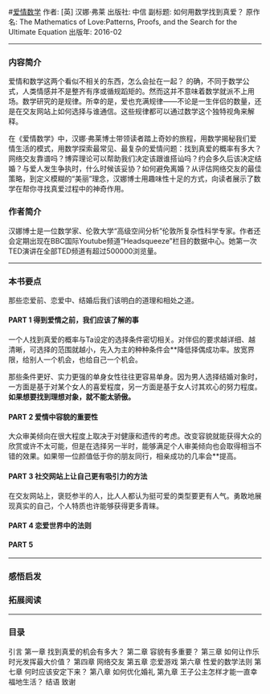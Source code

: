 #[爱情数学](https://book.douban.com/subject/26713251/)
作者:  [英] 汉娜·弗莱
出版社: 中信
副标题: 如何用数学找到真爱？
原作名: The Mathematics of Love:Patterns, Proofs, and the Search for the Ultimate Equation
出版年: 2016-02
***
### 内容简介 
爱情和数学这两个看似不相关的东西，怎么会扯在一起？
的确，不同于数学公式，人类情感并不是整齐有序或循规蹈矩的。然而这并不意味着数学就派不上用场。数学研究的是规律。所幸的是，爱也充满规律——不论是一生伴侣的数量，还是在交友网站上如何选择与谁通信。这些规律都可以通过数学这个独特视角来解释。

在《爱情数学》中，汉娜·弗莱博士带领读者踏上奇妙的旅程，用数学揭秘我们爱情生活的模式，用数学探索最常见、最复杂的爱情问题：找到真爱的概率有多大？网络交友靠谱吗？博弈理论可以帮助我们决定该跟谁搭讪吗？约会多久后该决定结婚？与爱人发生争执时，什么时候该妥协？如何避免离婚？从评估网络交友的最佳策略，到定义模糊的“美丽”理念，汉娜博士用趣味性十足的方式，向读者展示了数学在帮你寻找真爱过程中的神奇作用。

### 作者简介 
汉娜博士是一位数学家、伦敦大学“高级空间分析”伦敦所复杂性科学专家。作者还会定期出现在BBC国际Youtube频道“Headsqueeze”栏目的数据中心。她第一次TED演讲在全部TED频道有超过500000浏览量。

***
### 本书要点
那些恋爱前、恋爱中、结婚后我们该明白的道理和相处之道。

#### PART 1 得到爱情之前，我们应该了解的事
一个人找到真爱的概率与Ta设定的选择条件密切相关。对伴侣的要求越详细、越清晰，可选择的范围就越小，先入为主的种种条件会**降低择偶成功率。放宽界限，给别人一个机会，也给自己一个机会。

那些条件更好、实力更强的单身女性往往更容易单身。因为男人选择结婚对象时，一方面是基于对某个女人的喜爱程度，另一方面是基于女人讨其欢心的努力程度。**如果想要找到理想对象，就不能太骄傲。**

#### PART 2 爱情中容貌的重要性
大众审美倾向在很大程度上取决于对健康和遗传的考虑。改变容貌就能获得大众的欣赏或许不太可能，但是在选择另一半时，能够满足个人审美倾向也会取得相当不错的效果。如果带一位颜值低于你的朋友同行，相亲成功的几率会**提高。

#### PART 3 社交网站上让自己更有吸引力的方法
在交友网站上，褒贬参半的人，比人人都认为挺可爱的类型要更有人气。勇敢地展现真实的自己，个人特质也许能够获得更多青睐。

#### PART 4 恋爱世界中的法则

#### PART 5
***
### 感悟启发
### 拓展阅读
***
### 目录
引言
第一章 找到真爱的机会有多大？
第二章 容貌有多重要？
第三章 如何让作乐时光发挥最大价值？
第四章 网络交友
第五章 恋爱游戏
第六章 性爱的数学法则
第七章 何时应该安定下来？
第八章 如何优化婚礼
第九章 王子公主怎样才能一直幸福地生活？
结语
致谢
